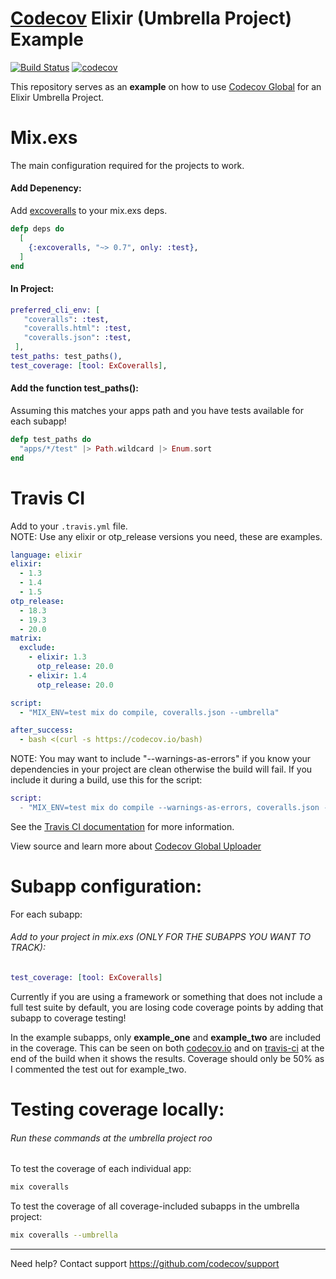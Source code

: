 [Codecov][1] Elixir (Umbrella Project) Example
=======================

[![Build Status](https://travis-ci.org/Vealor/example-elixir-umbrella-codecov.svg?branch=master)](https://travis-ci.org/Vealor/example-elixir-umbrella-codecov) [![codecov](https://codecov.io/gh/Vealor/example-elixir-umbrella-codecov/branch/master/graph/badge.svg?token=)](https://codecov.io/gh/Vealor/example-elixir-umbrella-codecov)

This repository serves as an **example** on how to use [Codecov Global][4] for an Elixir Umbrella Project.

# Mix.exs
The main configuration required for the projects to work.
#### Add Depenency:
Add [excoveralls](https://hex.pm/packages/excoveralls) to your mix.exs deps.
```elixir
defp deps do
  [
    {:excoveralls, "~> 0.7", only: :test},
  ]
end
```
#### In Project:
```elixir
preferred_cli_env: [
   "coveralls": :test,
   "coveralls.html": :test,
   "coveralls.json": :test,
 ],
test_paths: test_paths(),
test_coverage: [tool: ExCoveralls],
```
#### Add the function test_paths():
Assuming this matches your apps path and you have tests available for each subapp!  
```elixir
defp test_paths do
  "apps/*/test" |> Path.wildcard |> Enum.sort
end
```

# Travis CI

Add to your `.travis.yml` file.  
NOTE: Use any elixir or otp_release versions you need, these are examples.
```yml
language: elixir
elixir:
  - 1.3
  - 1.4
  - 1.5
otp_release:
  - 18.3
  - 19.3
  - 20.0
matrix:
  exclude:
    - elixir: 1.3
      otp_release: 20.0
    - elixir: 1.4
      otp_release: 20.0

script:
  - "MIX_ENV=test mix do compile, coveralls.json --umbrella"

after_success:
  - bash <(curl -s https://codecov.io/bash)
```
NOTE: You may want to include "--warnings-as-errors" if you know your dependencies in your project are clean otherwise the build will fail.  If you include it during a build, use this for the script:
```elixir
script:
  - "MIX_ENV=test mix do compile --warnings-as-errors, coveralls.json --umbrella"
```

See the [Travis CI documentation](https://docs.travis-ci.com/user/languages/elixir/) for more information.


View source and learn more about [Codecov Global Uploader][4]

# Subapp configuration:
For each subapp:
###### Add to your project in mix.exs (ONLY FOR THE SUBAPPS YOU WANT TO TRACK):
```elixir
test_coverage: [tool: ExCoveralls]
```
Currently if you are using a framework or something that does not include a full test suite by default, you are losing code coverage points by adding that subapp to coverage testing!

In the example subapps, only **example_one** and **example_two** are included in the coverage.  This can be seen on both [codecov.io][3] and on [travis-ci][2] at the end of the build when it shows the results.  Coverage should only be 50% as I commented the test out for example_two.

# Testing coverage locally:
###### Run these commands at the umbrella project roo
To test the coverage of each individual app:
```bash
mix coveralls
```
To test the coverage of all coverage-included subapps in the umbrella project:
```bash
mix coveralls --umbrella
```

----
Need help? Contact support https://github.com/codecov/support

[1]: https://codecov.io/
[2]: https://travis-ci.org/Vealor/example-elixir-umbrella-codecov
[3]: https://codecov.io/gh/Vealor/example-elixir-umbrella-codecov
[4]: https://github.com/codecov/codecov-bash
